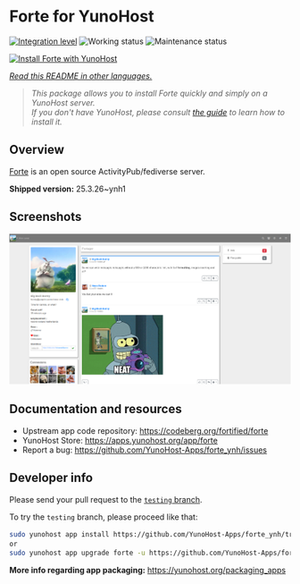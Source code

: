 <!--
N.B.: This README was automatically generated by <https://github.com/YunoHost/apps/tree/master/tools/readme_generator>
It shall NOT be edited by hand.
-->

# Forte for YunoHost

[![Integration level](https://apps.yunohost.org/badge/integration/forte)](https://ci-apps.yunohost.org/ci/apps/forte/)
![Working status](https://apps.yunohost.org/badge/state/forte)
![Maintenance status](https://apps.yunohost.org/badge/maintained/forte)

[![Install Forte with YunoHost](https://install-app.yunohost.org/install-with-yunohost.svg)](https://install-app.yunohost.org/?app=forte)

*[Read this README in other languages.](./ALL_README.md)*

> *This package allows you to install Forte quickly and simply on a YunoHost server.*  
> *If you don't have YunoHost, please consult [the guide](https://yunohost.org/install) to learn how to install it.*

## Overview

[Forte](https://codeberg.org/fortified/forte/) is an open source ActivityPub/fediverse server.


**Shipped version:** 25.3.26~ynh1

## Screenshots

![Screenshot of Forte](./doc/screenshots/example.png)

## Documentation and resources

- Upstream app code repository: <https://codeberg.org/fortified/forte>
- YunoHost Store: <https://apps.yunohost.org/app/forte>
- Report a bug: <https://github.com/YunoHost-Apps/forte_ynh/issues>

## Developer info

Please send your pull request to the [`testing` branch](https://github.com/YunoHost-Apps/forte_ynh/tree/testing).

To try the `testing` branch, please proceed like that:

```bash
sudo yunohost app install https://github.com/YunoHost-Apps/forte_ynh/tree/testing --debug
or
sudo yunohost app upgrade forte -u https://github.com/YunoHost-Apps/forte_ynh/tree/testing --debug
```

**More info regarding app packaging:** <https://yunohost.org/packaging_apps>
